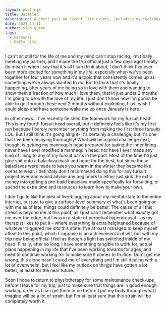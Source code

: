 ```yaml
---
layout: post.njk
title: Untitled
description: A short post on recent life events, including my feelings having just made my trip to see my partner official!
date: 2023-11-11
author: Kian Quinn
tags:
  - Personal
  - Daily Life
---
```


I can't sit still for the life of me and my mind can't stop racing; I'm finally meeting my partner, and I made the trip official just a few days ago! I really do mean it when I say that it's all I can think about, I don't think I've ever been more excited for something in my life, especially when we've been together for four years now and it's a topic that consistently comes up as something we've always wanted to do. But to think that it's finally happening, after years of me being so in love with them and wanting to show them a fraction of how much I love them, that in just under 2 months I'm going to be with the love of my life. I just don't know how I'm gonna be able to get through these next 2 months without exploding, I just wish I could sleep and have someone wake me up once January is here.

In other news... I've recently finished the foamwork for my fursuit head! This is my fourth fursuit head overall, but it definitely feels like it's my first run because I barely remember anything from making the first three fursuits LOL. But I still think it's going alright- it's certainly a challenge, but it's one that I've been enjoying thoroughly! What *will* be a good challenge next, though, is getting my mannequin head prepared for taping the inner lining- never have I ever modified a mannequin head, nor have I ever made any kind of lining to any of my fursuit parts in the past. Most of the time I'd just glue shit onto a balaclava mask and hope for the best, but since these balaclavas were made to keep you warm in the winter they became like ovens to wear. I definitely don't recommend doing this for any fursuit project ever and would advise any beginners to either just sink the extra money into getting a pre-build balaclava made specifically for fursuiting, or spend the extra time and resources to learn how to make your own.
  
I don't quite like the idea of live-blogging about my mental state to the entire internet, but just to give a surface-level summary of what's been going on with me as of late; things could definitely be better. The cause of all this stress is beyond me at this point, as I just can't remember what exactly got me over the edge, but I was in a state of perpetual hyperarousal - as my therapist likes to put it - where everything is extra heightened because of whatever triggered me into this state. I've at least managed to keep myself afloat to this point, which I suppose is an achievement in itself, but with my trip now being official I feel as though a light has switched inside of my head. Finally, after so long, I have something tangible to work for, actual plans happening in my life that I've been working towards for ages, and need to continue working for to make sure it comes to fruition. Don't get me wrong, this alone hasn't cured me of everything and I'm still dealing with a lot of overwhelm, but I feel like my outlook on things have gotten a lot better, at least for the near future.
  
Soon I hope to return to physiotherapy for some maintenance check-ups before I leave for my trip, just to make sure that things are in good enough working order as I can get them to be before I put my body through what I imagine will be a lot of strain, but I'm at least sure that this strain will be completely worth it.
